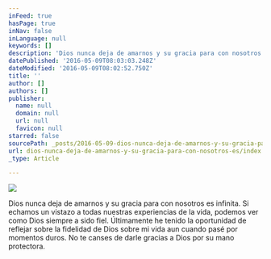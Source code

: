 ```yaml
---
inFeed: true
hasPage: true
inNav: false
inLanguage: null
keywords: []
description: 'Dios nunca deja de amarnos y su gracia para con nosotros es infinita. Si echamos un vistazo a todas nuestras experiencias de la vida, podemos ver como Dios siempre a sido fiel. Últimamente he tenido la oportunidad de reflejar sobre la fidelidad de Dios sobre mi vida aun cuando pasé por momentos duros. No te canses de darle gracias a Dios por su mano protectora.'
datePublished: '2016-05-09T08:03:03.248Z'
dateModified: '2016-05-09T08:02:52.750Z'
title: ''
author: []
authors: []
publisher:
  name: null
  domain: null
  url: null
  favicon: null
starred: false
sourcePath: _posts/2016-05-09-dios-nunca-deja-de-amarnos-y-su-gracia-para-con-nosotros-es.md
url: dios-nunca-deja-de-amarnos-y-su-gracia-para-con-nosotros-es/index.html
_type: Article

---
```

![](https://the-grid-user-content.s3-us-west-2.amazonaws.com/a48373be-088f-4adf-9340-b4534e56ae55.jpg)

Dios nunca deja de amarnos y su gracia para con nosotros es infinita. Si echamos un vistazo a todas nuestras experiencias de la vida, podemos ver como Dios siempre a sido fiel. Últimamente he tenido la oportunidad de reflejar sobre la fidelidad de Dios sobre mi vida aun cuando pasé por momentos duros. No te canses de darle gracias a Dios por su mano protectora.
